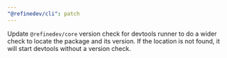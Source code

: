```yaml
---
"@refinedev/cli": patch
---
```


Update `@refinedev/core` version check for devtools runner to do a wider check to locate the package and its version. If the location is not found, it will start devtools without a version check.
